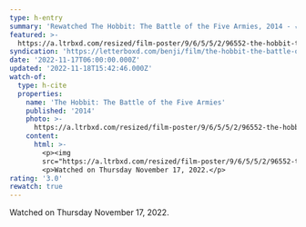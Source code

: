```yaml
---
type: h-entry
summary: 'Rewatched The Hobbit: The Battle of the Five Armies, 2014 - ★★★'
featured: >-
  https://a.ltrbxd.com/resized/film-poster/9/6/5/5/2/96552-the-hobbit-the-battle-of-the-five-armies-0-600-0-900-crop.jpg?v=fcaa9a2943
syndication: 'https://letterboxd.com/benji/film/the-hobbit-the-battle-of-the-five-armies/1/'
date: '2022-11-17T06:00:00.000Z'
updated: '2022-11-18T15:42:46.000Z'
watch-of:
  type: h-cite
  properties:
    name: 'The Hobbit: The Battle of the Five Armies'
    published: '2014'
    photo: >-
      https://a.ltrbxd.com/resized/film-poster/9/6/5/5/2/96552-the-hobbit-the-battle-of-the-five-armies-0-600-0-900-crop.jpg?v=fcaa9a2943
    content:
      html: >-
        <p><img
        src="https://a.ltrbxd.com/resized/film-poster/9/6/5/5/2/96552-the-hobbit-the-battle-of-the-five-armies-0-600-0-900-crop.jpg?v=fcaa9a2943"/></p>
        <p>Watched on Thursday November 17, 2022.</p>
rating: '3.0'
rewatch: true
---
```

Watched on Thursday November 17, 2022.
